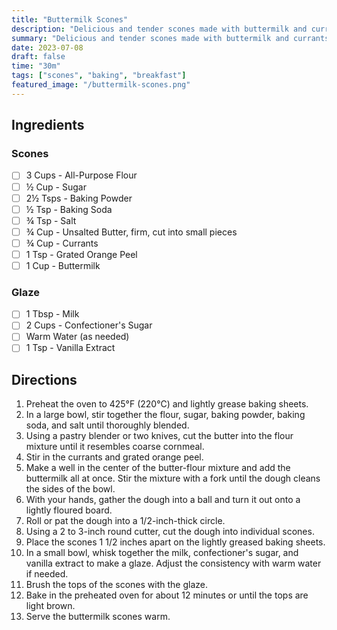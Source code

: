 ```yaml
---
title: "Buttermilk Scones"
description: "Delicious and tender scones made with buttermilk and currants"
summary: "Delicious and tender scones made with buttermilk and currants"
date: 2023-07-08
draft: false
time: "30m"
tags: ["scones", "baking", "breakfast"]
featured_image: "/buttermilk-scones.png"
---
```


## Ingredients

### Scones

- [ ] 3 Cups - All-Purpose Flour
- [ ] ½ Cup - Sugar
- [ ] 2½ Tsps - Baking Powder
- [ ] ½ Tsp - Baking Soda
- [ ] ¾ Tsp - Salt
- [ ] ¾ Cup - Unsalted Butter, firm, cut into small pieces
- [ ] ¾ Cup - Currants
- [ ] 1 Tsp - Grated Orange Peel
- [ ] 1 Cup - Buttermilk

### Glaze

- [ ] 1 Tbsp - Milk
- [ ] 2 Cups - Confectioner's Sugar
- [ ] Warm Water (as needed)
- [ ] 1 Tsp - Vanilla Extract

## Directions

1. Preheat the oven to 425°F (220°C) and lightly grease baking sheets.
2. In a large bowl, stir together the flour, sugar, baking powder, baking soda, and salt until thoroughly blended.
3. Using a pastry blender or two knives, cut the butter into the flour mixture until it resembles coarse cornmeal.
4. Stir in the currants and grated orange peel.
5. Make a well in the center of the butter-flour mixture and add the buttermilk all at once. Stir the mixture with a fork until the dough cleans the sides of the bowl.
6. With your hands, gather the dough into a ball and turn it out onto a lightly floured board.
7. Roll or pat the dough into a 1/2-inch-thick circle.
8. Using a 2 to 3-inch round cutter, cut the dough into individual scones.
9. Place the scones 1 1/2 inches apart on the lightly greased baking sheets.
10. In a small bowl, whisk together the milk, confectioner's sugar, and vanilla extract to make a glaze. Adjust the consistency with warm water if needed.
11. Brush the tops of the scones with the glaze.
12. Bake in the preheated oven for about 12 minutes or until the tops are light brown.
13. Serve the buttermilk scones warm.

